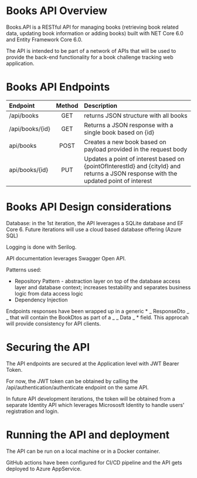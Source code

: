 # Books API Overview

Books.API is a RESTful API for managing books (retrieving book related data, updating book information or adding books) built with NET Core 6.0 and Entity Framework Core 6.0.

The API is intended to be part of a network of APIs that will be used to provide the back-end functionality for a book challenge tracking web application.

# Books API Endpoints

| Endpoint        | Method | Description                                                                                                                          |
| :-------------- | :----: | :----------------------------------------------------------------------------------------------------------------------------------- |
| /api/books      |  GET   | returns JSON structure with all books                                                                                                |
| /api/books/{id} |  GET   | Returns a JSON response with a single book based on {id}                                                                             |
| api/books       |  POST  | Creates a new book based on payload provided in the request body                                                                     |
| api/books/{id}  |  PUT   | Updates a point of interest based on {pointOfInterestId} and {cityId} and returns a JSON response with the updated point of interest |

# Books API Design considerations

Database: in the 1st iteration, the API leverages a SQLite database and EF Core 6. Future iterations will use a cloud based database offering (Azure SQL)

Logging is done with Serilog.

API documentation leverages Swagger Open API.

Patterns used:

- Repository Pattern - abstraction layer on top of the database access layer and database context; increases testability and separates business logic from data access logic
- Dependency Injection

Endpoints responses have been wrapped up in a generic \* _ ResponseDto _ _ that will contain the BookDtos as part of a _ _ Data _ \* field. This approcah will provide consistency for API clients.

# Securing the API

The API endpoints are secured at the Application level with JWT Bearer Token.

For now, the JWT token can be obtained by calling the /api/authentication/authenticate endpoint on the same API.

In future API development iterations, the token will be obtained from a separate Identity API which leverages Micrososft Identity to handle users' registration and login.

# Running the API and deployment

The API can be run on a local machine or in a Docker container.

GitHub actions have been configured for CI/CD pipeline and the API gets deployed to Azure AppService.

